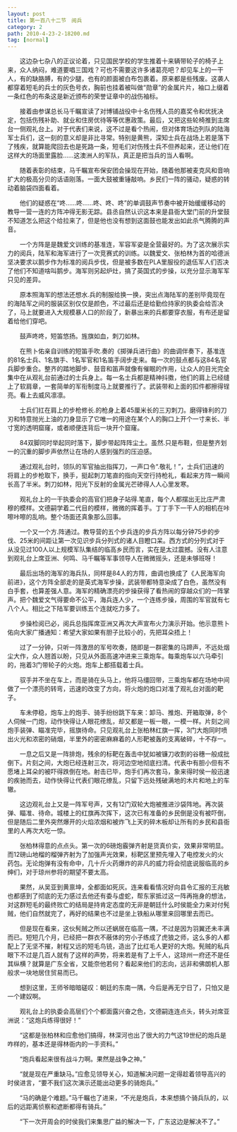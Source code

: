 ```yaml
---
layout: post
title: 第一百八十二节　阅兵
category: 2
path: 2010-4-23-2-18200.md
tag: [normal]
---
```


　　这边杂七杂八的正议论着，只见国民学校的学生推着十来辆带轮子的椅子上来，众人纳闷，难道要唱三国戏？可也不需要这许多诸葛亮吧？却见车上的一干人，有的缺胳膊，有的少腿，也有的颜面被白布包裹着。原来都是些残废。这袭人都穿着短毛的兵士的灰色号衣，胸前也挂着被叫做“勋章”的金属片片，袖口上缀着一条红色的布条这是新近颁布的荣誉证章中的战伤袖标。

　　接着由参谋总长马千瞩宣读了对博铺战役中十名伤残人员的嘉奖令和优抚决定，包括伤残补助、就业和住房优待等等优惠政策。最后，又把这些轮椅推到主席台一侧观礼台上。对于代表们来说，这不过是看个热闹，但对体育场边列队的陆海军士兵们，这一刻的意义却是非比寻常。特别是黄熊，深知士兵在战场上若是落下了残疾，就算能爬回去也是死路一条，短毛们对伤残士兵不但养起来，还让他们在这样大的场面里露脸……这澳洲人的军队，真正是把当兵的当人看啊。

　　随着表彰的结束，马千瞩宣布保安团会操现在开始，随着他那被麦克风和音响扩大的极高分贝的话语刚落。一面大鼓被重锤敲响。乡民们一阵的骚动，疑惑的转动着脑袋四面看着。

　　他们的疑惑在“咚……咚……咚、咚、咚”的单调鼓声节奏中被开始缓缓移动的教导一营一连的方阵冲得无影无踪。县丞自然认识这本来是县衙大堂门前的升堂鼓不知道怎么把这个给拉来了，但是他也没有想到这面鼓也能发出如此杀气腾腾的声音。

　　一个方阵是是魏爱文训练的基准连，军容军姿是全营最好的。为了这次展示实力的阅兵，陆军和海军进行了一次竞赛式的训练。以魏爱文、张柏林为首的哈德派坚决要求以鹅步作为标准的阅兵步伐，但是被多数在PLA里服役的退伍军人们否决了他们不知道啥叫鹅步。海军则另起炉灶，搞了英国式的步操，以充分显示海军军只见的差异。

　　原本照海军的想法还想水.兵的制服给换一换，突出点海陆军的差别毕竟现在的海陆军之间的服装区别仅仅是颜色，不过最后还是给勤俭持家的执委会给否决了，马上就要进入大规模暴人口的阶段了，新暴出来的兵都要穿衣服，有布还是留着给他们穿吧。

　　鼓声咚咚，短笛悠扬。旌旗如血，刺刀如林。

　　在熊卜佑亲自训练的短笛手吹.奏的《掷弹兵进行曲》的曲调伴奏下，基准连的81名士兵、1名旗手、1名军官和1名笛手阔步走来。每一次的鼓点都与这84名官兵脚步重合。整齐的踏地脚步、鼓音和笛声就像有催眠的作用，让众人的目光完全集中在从观礼台前通过的士兵身上。每一名士兵都是精神抖擞，他们的肩上已经缝上了软肩章，一套简单的军衔制度马上就要推行了。武装带和上面的扣件都擦得锃亮。看上去威风凛凛。

　　士兵们扛在肩上的步枪修长.的枪身上着45厘米长的三刃刺刀。磨得锋利的刀刃和特意抛光上油的刀身显示了它唯一的用途在某个人的胸口上开个一寸来长、半寸宽的透明窟窿，或者顺便连背后一块开个窟窿。

　　84双脚同时举起同时落下，脚步带起阵阵尘土。虽然.只是布鞋，但是整齐划一的沉重的脚步声依然让在场的人感到强烈的压迫感。

　　通过观礼台时，领队的军官抽出指挥刀，一声口令“.敬礼！”，士兵们迅速的将肩上的步枪取下，换手，挺起刺刀笔直的指向天空行持枪礼，看起来方阵一瞬间长高了半米。刺刀如林，阳光下反射的金属光芒碜得人人心里发寒。

　　观礼台上的一干执委会的高官们把身子站得.笔直，每个人都摆出无比庄严肃穆的模样。文德嗣学着二代目的模样，微微的挥着手。丁丁手下一干人的相机在咔嚓咔嚓的乱响。整个场面还真象那么回事。

　　一个又一个方.阵通过。教导营的五个步兵连的步兵方阵以每分钟75步的步伐、25米的间距让第一次见识步兵分列式的诸人目瞪口呆。西方式的分列式对于从没见过100人以上规模军队集结的临高乡民而言，实在是太过震撼。没有人注意到观礼台上席亚洲、何鸣、马千瞩等军事领导人在微微摇头，还是未够班呀！

　　最后出场的海军的海兵队，同样是84人的方阵，曲调也换成了《人民海军向前进》，这个方阵全部走的是英式海军步操，武装带都特意染成了白色，虽然没有白手套，也算差强人意。海军的精确漂亮的步操获得了看热闹的穿越众们的一阵掌声。把个魏爱文气得要命不公平，海兵连人少，一个连练步操，周围的军官就有七八个人。相比之下陆军要训练五个连就吃力多了。

　　步操检阅已必，阅兵总指挥席亚洲又再次大声宣布火力演示开始。他示意熊卜佑向大家广播通知：希望大家如果有胆子比较小的，先把耳朵捂上！

　　过了一分钟，只听一阵激昂的军号吹奏，随即是一群密集的马蹄声，不远处烟尘大作，众人翘首以盼，只见从外面高速冲进来三乘炮车。每乘炮车以六马牵引的，拖着3门带轮子的火炮。炮车上都搭载着士兵。

　　驭手并不坐在车上，而是骑在头马上，他将马缰回带，三乘炮车都在场地中间做了一个漂亮的转弯，迅速的改变了方向，将火炮的炮口对准了观礼台对面的靶子。

　　车未停稳，炮车上的炮手、骑手纷纷跳下车来：卸马、推炮、开箱取弹，8个人伺候一门炮，动作快得让人眼花缭乱，却又都是一板一眼，一模一样。片刻之间炮手装弹、瞄准完毕，摇旗待命。只见观礼台上张柏林红旗一挥，3门大炮同时喷出火光和浓密的硝烟，半里外的密密麻麻着的人形靶被轰的支离破碎，十不存一。

　　一息之后又是一阵排炮，残余的标靶在轰击中犹如被镰刀收割的谷穗一般成批倒下。片刻之间，大炮已经连射三次，将河边空地彻底扫清。代表中有胆小但有不愿堵上耳朵的被吓得跌倒在地。射击已毕，炮手们再次套马，象来得时侯一般迅速的疾驰而去，动作快得让代表们眼花缭乱，只留下远处残破满地的木片和地上的车辙。

　　这边观礼台上又是一阵军号声，又有12门双轮大炮被推进沙袋阵地。再次装弹、瞄准、待命。城楼上的红旗再次挥下，这次已有准备的乡民倒是没有被吓倒，但是随后二里外突然爆开的火焰浓烟和被炸飞上天的碎木板却让所有的乡民和县衙里的人再次大吃一惊。

　　张柏林得意的点点头。第一次的6磅炮霰弹齐射是货真价实，效果非常明显。而12磅山地榴的榴弹齐射为了加强声光效果，标靶区里预先埋入了电控发火的火药包。无论炮弹有没有命中，几十斤火药爆炸的非凡的威力将会彻底说服临高的乡绅们，对于琼州参将的期望不要太高。

　　果然，从吴亚到黄禀坤，全都面如死灰。连来看看情况好向县令汇报的王兆敏也都感到了彻底的无力感过去他还有委与虚蛇，帮东家抵过这一阵再拖身的想法，对这群短毛的最终败亡的结局是持肯定态度的无非是朝廷什么时侯能全力来对付髡贼，他们自然就完了，再好的结果也不过是坐上铁船从哪里来回哪里去而已。

　　但是现在看来，这伙髡贼之所以还蜗居在临高一隅，不过是因为羽翼还未丰满而已。短短几个月，已经把一群衣不蔽体的穷小子练成了虎狼之师，这么多的人都配上了无坚不摧，射程又远的短毛鸟铳，造出了比红毛人更好的大炮。髡贼的私兵眼下不过是几百人就有了这样的声势，将来若是有了上千人，这琼州一府还不是任其纵横？就算是广东全省，又能奈他若何？看起来他们的志向，远非和佛朗机人那般求一块地居住贸易而已。

　　想到这里，王师爷暗暗磋叹：朝廷的东南一隅，今后是再无宁日了，只怕又是一个建奴啊。

　　观礼台上的执委会高层们个个都面露兴奋之色，文德嗣连连点头，转头对席亚洲说：“这炮兵练得很好！”

　　“这都是张柏林和应愈他们搞得，林深河也出了很大的力气这19世纪的炮兵是咋样的，基本还是得林衙内的一手资料。”

　　“炮兵看起来很有战斗力啊。果然是战争之神。”

　　“就是现在严重缺马。”应愈见领导关心，知道解决问题一定得趁着领导高兴的时侯进言，“要不我们这次演示还能出动更多的骑炮兵。”

　　“马的确是个难题。”马千瞩也了进来，“不光是炮兵，本来想搞个骑兵队的，以后的远距离侦察和遮断都得有骑兵。”

　　“下一次开周会的时侯我们来集思广益的解决一下，广东这边是解决不了。”
